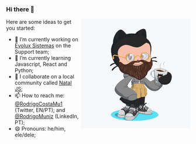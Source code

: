 ### Hi there 👋

<a href="http://rcmuniz1994.github.io/" target="_blank">
  <img align="right" src="https://github.com/rcmuniz1994/rcmuniz1994/blob/master/rod_octocat.png?raw=true" alt="Illustration of Mazuh as an Octocat" width="300" height="300" />
</a>

Here are some ideas to get you started:

- 🔭 I’m currently working on [Evolux Sistemas](https://www.instagram.com/evoluxbr/?hl=pt-br) on the Support team;
- 🌱 I’m currently learning Javascript, React and Python;
- 💬 I collaborate on a local community called [Natal JS](https://github.com/NatalJS);
- 📫 How to reach me: [@RodrigoCostaMu1](https://twitter.com/RodrigoCostaMu1) (Twitter, EN/PT);
and [@RodrigoMuniz](https://www.linkedin.com/in/rodrigo-muniz-109562131/) (LinkedIn, PT);
- 😄 Pronouns: he/him, ele/dele;
